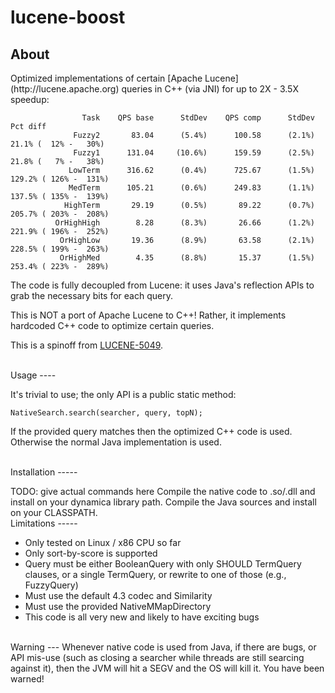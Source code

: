 lucene-boost
==============

About
-----
<p>
Optimized implementations of certain [Apache Lucene](http://lucene.apache.org) queries in C++ (via JNI) for up to 2X - 3.5X speedup:

                    Task    QPS base      StdDev    QPS comp      StdDev                Pct diff
                  Fuzzy2       83.04      (5.4%)      100.58      (2.1%)   21.1% (  12% -   30%)
                  Fuzzy1      131.04     (10.6%)      159.59      (2.5%)   21.8% (   7% -   38%)
                 LowTerm      316.62      (0.4%)      725.67      (1.5%)  129.2% ( 126% -  131%)
                 MedTerm      105.21      (0.6%)      249.83      (1.1%)  137.5% ( 135% -  139%)
                HighTerm       29.19      (0.5%)       89.22      (0.7%)  205.7% ( 203% -  208%)
              OrHighHigh        8.28      (8.3%)       26.66      (1.2%)  221.9% ( 196% -  252%)
               OrHighLow       19.36      (8.9%)       63.58      (2.1%)  228.5% ( 199% -  263%)
               OrHighMed        4.35      (8.8%)       15.37      (1.5%)  253.4% ( 223% -  289%)

The code is fully decoupled from Lucene: it uses Java's reflection APIs to grab the necessary bits for each query.

This is NOT a port of Apache Lucene to C++!  Rather, it implements hardcoded C++ code to optimize certain queries.

This is a spinoff from [LUCENE-5049](https://issues.apache.org/jira/browse/LUCENE-5049).

<br>
Usage
----
<p>
It's trivial to use; the only API is a public static method:

    NativeSearch.search(searcher, query, topN);

If the provided query matches then the optimized C++ code is used. Otherwise the normal Java implementation is used.

<br>
Installation
-----
<p>
TODO: give actual commands here
Compile the native code to .so/.dll and install on your dynamica library path.  Compile the Java sources and install on your CLASSPATH.

<br>
Limitations
-----
<br>

  * Only tested on Linux / x86 CPU so far
  * Only sort-by-score is supported
  * Query must be either BooleanQuery with only SHOULD TermQuery clauses, or a single TermQuery, or rewrite to one of those (e.g., FuzzyQuery)
  * Must use the default 4.3 codec and Similarity
  * Must use the provided NativeMMapDirectory
  * This code is all very new and likely to have exciting bugs

<br>
Warning
---
Whenever native code is used from Java, if there are bugs, or API mis-use (such as closing a searcher while threads are still searcing against it), then the JVM will hit a SEGV and the OS will kill it.  You have been warned!